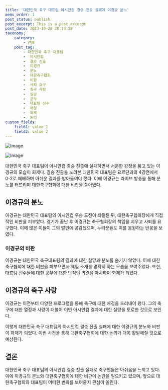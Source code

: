 ```yaml
---
title: '대한민국 축구 대표팀 아시안컵 결승 진출 실패에 이경규 분노'
menu_order: 1
post_status: publish
post_excerpt: This is a post excerpt
post_date: 2023-10-20 20:14:59
taxonomy:
    category:
        - 연예
    post_tag:
        - 대한민국 축구 대표팀
        -  아시안컵
        -  결승 진출
        -  이경규
        -  분노
        -  대한축구협회
        -  비판
        -  사퇴 요구
        -  축구 사랑
        -  실망
        -  공부
        -  대표팀 선수
        -  애정
        -  화제
        -  논의
custom_fields:
    field1: value 1
    field2: value 2
---
```


![Image](https://ssl.pstatic.net/mimgnews/image/609/2024/02/07/202402070907001110_1_20240207095004767.jpg?type=w540)

![Image](https://mimgnews.pstatic.net/image/609/2024/02/07/202402070907001110_2_20240207095004770.jpg?type=w540)


대한민국 축구 대표팀이 아시안컵 결승 진출에 실패하면서 서운한 감정을 품고 있는 이경규의 모습이 화제다. 결승 진출을 노려본 대한민국 대표팀은 요르단과의 4강전에서 0-2로 패배하며 아쉬운 결과를 받아들여야 했다. 이에 이경규는 라이브 방송을 통해 분노를 터뜨리며 대한축구협회에 대한 비판을 쏟아냈다. 

## 이경규의 분노
이경규는 대한민국 대표팀의 아시안컵 우승 도전이 좌절된 뒤, 대한축구협회장에게 직접적인 비판을 퍼부었다. 경기가 끝난 후 이경규는 축구협회장의 책임을 지우고 사퇴를 요구했다. 이에 많은 이들이 그의 발언에 공감했으며, 누리꾼들도 이를 응원하는 반응을 보였다.

### 이경규의 비판
이경규는 대한민국 축구대표팀의 결과에 대한 실망과 분노를 숨기지 않았다. 이에 대한축구협회에 대한 비판을 퍼부으면서 책임 소재를 명확히 하는 모습을 보여주었다. 또한, 대표팀 선수들에 대한 공부에 대한 단적인 의견을 제시하며 화제가 되었다.

## 이경규의 축구 사랑
이경규는 이전부터 다양한 프로그램을 통해 축구에 대한 애정을 드러내어 왔다. 그의 축구에 대한 열정과 사랑이 더불어 이번 아시안컵 결과에 대한 실망을 토로한 것으로 보인다.

이렇게 대한민국 축구 대표팀의 아시안컵 결승 진출 실패에 대한 이경규의 분노와 비판이 화제가 되었다. 이번 사건을 통해 대한축구협회에 대한 논의가 더욱 활발해질 것으로 예상된다.

## 결론
대한민국 축구 대표팀의 아시안컵 결승 진출 실패로 축구팬들은 아쉬움을 느끼고 있다. 이에 이경규의 분노와 대한축구협회에 대한 비판이 논란을 일으키고 있으며, 앞으로 대한축구협회와 대표팀이 어떠한 변화를 보여줄지 관심이 쏠린다.

